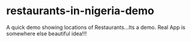 # restaurants-in-nigeria-demo

A quick demo showing locations of Restaurants...Its a demo. Real App is somewhere else
beautiful idea!!!
